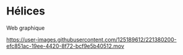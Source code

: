 # Hélices
Web graphique


https://user-images.githubusercontent.com/125189612/221380200-efc851ac-19ee-4420-8f72-bcf9e5b40512.mov

